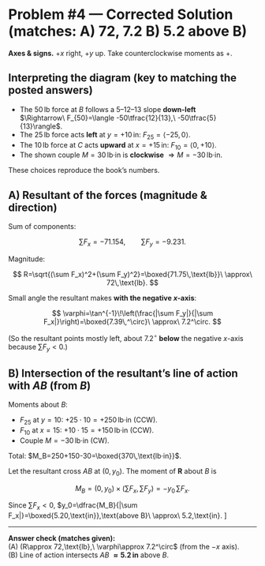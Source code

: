 # Problem #4 — Corrected Solution (matches: A) 72, 7.2  B) 5.2 above B)

**Axes & signs.** $+x$ right, $+y$ up. Take counterclockwise moments as $+$.

## Interpreting the diagram (key to matching the posted answers)
- The $50\,\text{lb}$ force at $B$ follows a 5–12–13 slope **down-left**  
  $\Rightarrow\ F_{50}=\langle -50\tfrac{12}{13},\ -50\tfrac{5}{13}\rangle$.
- The $25\,\text{lb}$ force acts **left** at $y=+10\,\text{in}$: $F_{25}=\langle -25,0\rangle$.
- The $10\,\text{lb}$ force at $C$ acts **upward** at $x=+15\,\text{in}$: $F_{10}=\langle 0,+10\rangle$.
- The shown couple $M=30\,\text{lb·in}$ is **clockwise** $\Rightarrow M=-30\,\text{lb·in}$.

These choices reproduce the book’s numbers.

## A) Resultant of the forces (magnitude & direction)

Sum of components:

$$
\sum F_x = -71.154,\qquad
\sum F_y = -9.231.
$$

Magnitude:

$$
R=\sqrt{(\sum F_x)^2+(\sum F_y)^2}=\boxed{71.75\,\text{lb}}\ \approx\ 72\,\text{lb}.
$$

Small angle the resultant makes **with the negative $x$-axis**:

$$
\varphi=\tan^{-1}\!\left(\frac{|\sum F_y|}{|\sum F_x|}\right)=\boxed{7.39\,^\circ}\ \approx\ 7.2^\circ.
$$

(So the resultant points mostly left, about $7.2^\circ$ **below** the negative $x$-axis because $\sum F_y<0$.)

## B) Intersection of the resultant’s line of action with $AB$ (from $B$)

Moments about $B$:
- $F_{25}$ at $y=10$: $+25\cdot10=+250\,\text{lb·in}$ (CCW).
- $F_{10}$ at $x=15$: $+10\cdot15=+150\,\text{lb·in}$ (CCW).
- Couple $M=-30\,\text{lb·in}$ (CW).

Total: $M_B=250+150-30=\boxed{370\,\text{lb·in}}$.

Let the resultant cross $AB$ at $(0,y_0)$. The moment of $\mathbf R$ about $B$ is

$$
M_B=(0,y_0)\times(\sum F_x,\sum F_y)=-y_0\,\sum F_x.
$$

Since $\sum F_x<0$, $y_0=\dfrac{M_B}{|\sum F_x|}=\boxed{5.20\,\text{in}}\,\text{above B}\ \approx\ 5.2\,\text{in}.
\]

---

**Answer check (matches given):**  
(A) \(R\approx 72\,\text{lb},\ \varphi\approx 7.2^\circ$ (from the $-x$ axis).  
(B) Line of action intersects $AB$ **$\approx 5.2\,\text{in}$** above $B$.
